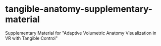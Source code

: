 # tangible-anatomy-supplementary-material
Supplementary Material for "Adaptive Volumetric Anatomy Visualization in VR with Tangible Control"
